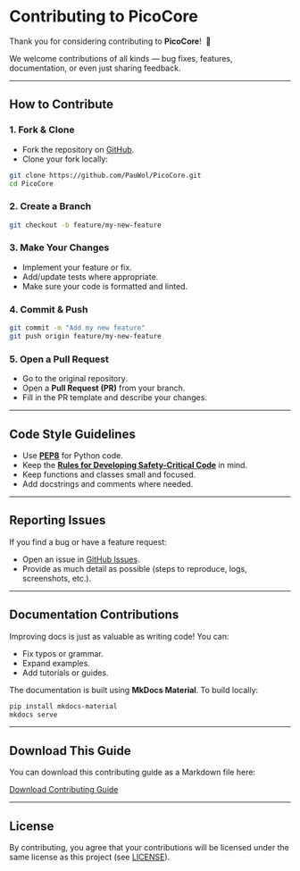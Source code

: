 # Contributing to PicoCore

Thank you for considering contributing to **PicoCore**!&nbsp; :partying_face:

We welcome contributions of all kinds — bug fixes, features, documentation, or even just sharing feedback.

---

## How to Contribute

### 1. Fork & Clone

- Fork the repository on [GitHub](https://github.com/PauWol/PicoCore).
- Clone your fork locally:

```bash
git clone https://github.com/PauWol/PicoCore.git
cd PicoCore
```

### 2. Create a Branch

```bash
git checkout -b feature/my-new-feature
```

### 3. Make Your Changes

- Implement your feature or fix.
- Add/update tests where appropriate.
- Make sure your code is formatted and linted.

### 4. Commit & Push

```bash
git commit -m "Add my new feature"
git push origin feature/my-new-feature
```

### 5. Open a Pull Request

- Go to the original repository.
- Open a **Pull Request (PR)** from your branch.
- Fill in the PR template and describe your changes.

---

## Code Style Guidelines

- Use [**PEP8**](https://peps.python.org/pep-0008/) for Python code.
- Keep the [**Rules for Developing Safety-Critical Code**](https://en.wikipedia.org/wiki/The_Power_of_10:_Rules_for_Developing_Safety-Critical_Code) in mind.
- Keep functions and classes small and focused.
- Add docstrings and comments where needed.

---

## Reporting Issues

If you find a bug or have a feature request:

- Open an issue in [GitHub Issues](https://github.com/PauWol/PicoCore/issues).
- Provide as much detail as possible (steps to reproduce, logs, screenshots, etc.).

---

## Documentation Contributions

Improving docs is just as valuable as writing code! You can:

- Fix typos or grammar.
- Expand examples.
- Add tutorials or guides.

The documentation is built using **MkDocs Material**. To build locally:

```bash
pip install mkdocs-material
mkdocs serve
```

---

## Download This Guide

You can download this contributing guide as a Markdown file here:

[Download Contributing Guide](./assets/CONTRIBUTING.md)

---

## License

By contributing, you agree that your contributions will be licensed under the same license as this project (see [LICENSE](./assets/LICENSE)).
